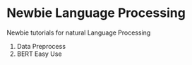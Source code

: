 # Newbie Language Processing
Newbie tutorials for natural Language Processing
1. Data Preprocess
2. BERT Easy Use
